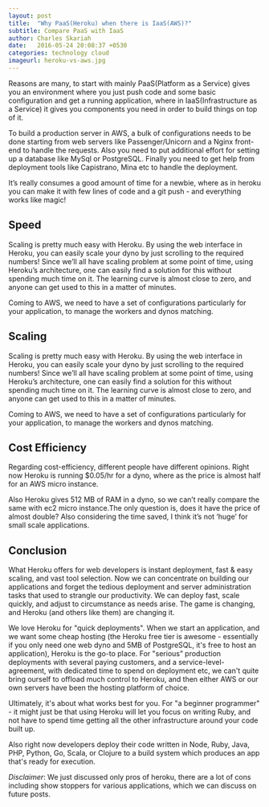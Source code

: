 ```yaml
---
layout: post
title:  "Why PaaS(Heroku) when there is IaaS(AWS)?"
subtitle: Compare PaaS with IaaS
author: Charles Skariah
date:   2016-05-24 20:08:37 +0530
categories: technology cloud
imageurl: heroku-vs-aws.jpg
---
```


Reasons are many, to start with mainly PaaS(Platform as a Service) gives you an environment where you just push code and some basic configuration and get a running application, where in IaaS(Infrastructure as  a Service) it gives you components you need in order to build things on top of it.

To build a production server in AWS, a bulk of configurations needs to be done starting from web servers like Passenger/Unicorn and a Nginx front-end to handle the requests. Also you need to put additional effort for setting up a database like MySql or PostgreSQL. Finally you need to get help from deployment tools like Capistrano, Mina etc to handle the deployment.

It’s really consumes a good amount of time for a newbie, where as in heroku you can make it with few lines of code and a git push - and everything works like magic!

<h2>Speed</h2>

Scaling is pretty much easy with Heroku. By using the web interface in Heroku, you can easily scale your dyno by just scrolling to the required numbers! Since we’ll all have scaling problem at some point of time, using Heroku’s architecture, one can easily find a solution for this without spending much time on it. The learning curve is almost close to zero, and anyone can get used to this in a matter of minutes.

Coming to AWS, we need to have a set of configurations particularly for your application, to manage the workers and dynos matching.

<h2>Scaling</h2>

Scaling is pretty much easy with Heroku. By using the web interface in Heroku, you can easily scale your dyno by just scrolling to the required numbers! Since we’ll all have scaling problem at some point of time, using Heroku’s architecture, one can easily find a solution for this without spending much time on it. The learning curve is almost close to zero, and anyone can get used to this in a matter of minutes.


Coming to AWS, we need to have a set of configurations particularly for your application, to manage the workers and dynos matching.


<h2>Cost Efficiency</h2>

Regarding cost-efficiency, different people have different opinions. Right now Heroku is running $0.05/hr for a dyno, where as the price is almost half for an AWS micro instance.

Also Heroku gives 512 MB of RAM in a dyno, so we can’t really compare the same with ec2 micro instance.The only question is, does it have the price of almost double? Also considering the time saved, I think it’s not ‘huge’ for small scale applications.

<h2>Conclusion</h2>

What Heroku offers for web developers is instant deployment, fast & easy scaling, and vast tool selection. Now we can concentrate on building our applications and forget the tedious deployment and server administration tasks that used to strangle our productivity. We can deploy fast, scale quickly, and adjust to circumstance as needs arise. The game is changing, and Heroku (and others like them) are changing it.


We love Heroku for "quick deployments". When we start an application, and we want some cheap hosting (the Heroku free tier is awesome - essentially if you only need one web dyno and 5MB of PostgreSQL, it's free to host an application), Heroku is the  go-to place. For "serious” production deployments with several paying customers, and a service-level-agreement, with dedicated time to spend on deployment etc, we can't quite bring ourself to offload much control to Heroku, and then either AWS or our own servers have been the hosting platform of choice.


Ultimately, it's about what works best for you. For "a beginner programmer" - it might just be that using Heroku will let you focus on writing Ruby, and not have to spend time getting all the other infrastructure around your code built up.


Also right now developers deploy their code written in Node, Ruby, Java, PHP, Python, Go, Scala, or Clojure to a build system which produces an app that's ready for execution.



*Disclaimer*: We just discussed only pros of heroku, there are a lot of cons including show stoppers for various applications, which we can discuss on future posts.
